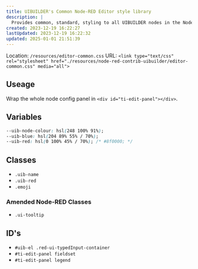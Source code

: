 ```yaml
---
title: UIBUILDER's Common Node-RED Editor style library
description: |
  Provides common, standard, styling to all UIBUILDER nodes in the Node-RED Editor.
created: 2023-12-19 16:22:27
lastUpdated: 2023-12-19 16:22:32
updated: 2025-01-01 21:51:39
---
```


Location: `/resources/editor-common.css`
URL: `<link type="text/css" rel="stylesheet" href="./resources/node-red-contrib-uibuilder/editor-common.css" media="all">
`

## Useage

Wrap the whole node config panel in `<div id="ti-edit-panel"></div>`.

## Variables

```css
--uib-node-colour: hsl(248 100% 91%);
--uib-blue: hsl(204 89% 55% / 70%); 
--uib-red: hsl(0 100% 45% / 70%); /* #8f0000; */
```

## Classes

* `.uib-name`
* `.uib-red`
* `.emoji`

### Amended Node-RED Classes

* `.ui-tooltip`

## ID's

* `#uib-el .red-ui-typedInput-container`
* `#ti-edit-panel fieldset`
* `#ti-edit-panel legend`
